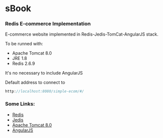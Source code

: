 # sBook
### Redis E-commerce Implementation

E-commerce website implemented in Redis-Jedis-TomCat-AngularJS stack. 

To be runned with:

* Apache Tomcat 8.0 
* JRE 1.8
* Redis 2.6.9

It's no necessary to include AngularJS

Default address to connect to 

```javascript
http://localhost:8080/simple-ecom/#/
```

### Some Links:

 * [Redis](http://redis.io/) 
 * [Jedis](https://github.com/xetorthio/jedis)
 * [Apache Tomcat 8.0](http://tomcat.apache.org/download-80.cgi)
 * [AngularJS](https://github.com/angular/angular.js)
